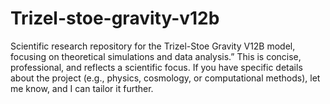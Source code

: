 # Trizel-stoe-gravity-v12b
Scientific research repository for the Trizel-Stoe Gravity V12B model, focusing on theoretical simulations and data analysis.” This is concise, professional, and reflects a scientific focus. If you have specific details about the project (e.g., physics, cosmology, or computational methods), let me know, and I can tailor it further.
